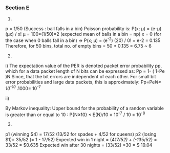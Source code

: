 ### Section E

1)

p = 1/50 (Success : ball falls in a bin)
Poisson probability is: P(x; μ) = (e-μ) (μx) / x!
μ = 100*(1/50)=2 (expected mean of balls in a bin = np)
x = 0 (for the case when 0 balls fall in a bin)
=> P(x; μ) = (e<sup>-2</sup>) (20) / 0! = e-2 = 0.135
Therefore, for 50 bins, total no. of empty bins = 50 * 0.135 = 6.75 ~ 6

2)
i)
The expectation value of the PER is denoted packet error probability pp, which for a data packet length of N bits can be expressed as:
Pp = 1- ( 1-Pe )N
Since, that the bit errors are independent of each other. For small bit error probabilities and large data packets, this is approximately:
Pp=Pe*N= 10<sup>-10*</sup> .1000= 10<sup>-7</sup>
 
ii)

By Markov inequality:
Upper bound for the probability of a random variable is greater than or equal to 10 : 
P{N≥10}  ≤ E(N)/10 = 10<sup>-7</sup> / 10 = 10<sup>-8</sup>


3)

p1 (winning $4) = 17/52 (13/52 for spades + 4/52 for queens)
p2 (losing $1)= 35/52 (= 1 - 17/52)
Expected win in 1 night = (4*17/52) + (-1*35/52) = 33/52 = $0.635
Expected win after 30 nights = (33/52) *30 = $ 19.04
 
